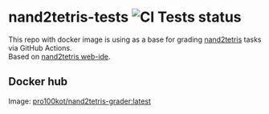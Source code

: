 # nand2tetris-tests ![CI Tests status](https://github.com/kochaika/nand2tetris-tests/actions/workflows/ci.yml/badge.svg)

This repo with docker image is using as a base for grading [nand2tetris](https://www.nand2tetris.org/) tasks via GitHub Actions.  
Based on [nand2tetris web-ide](https://github.com/nand2tetris/web-ide).

## Docker hub
Image: [pro100kot/nand2tetris-grader:latest](https://hub.docker.com/repository/docker/pro100kot/nand2tetris-grader/)
